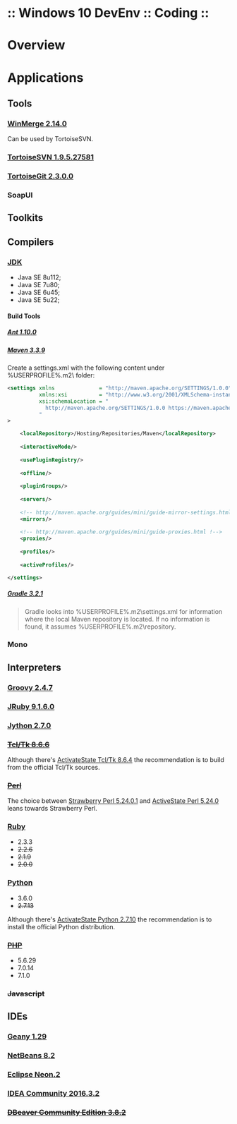 ﻿:: Windows 10 DevEnv :: Coding ::
=================================

# Overview

# Applications

## Tools

### [WinMerge 2.14.0](http://winmerge.org/)

Can be used by TortoiseSVN.

### [TortoiseSVN 1.9.5.27581](https://tortoisesvn.net/)

### [TortoiseGit 2.3.0.0](https://tortoisegit.org/)

### SoapUI

## Toolkits

## Compilers

### [JDK](http://www.oracle.com/technetwork/java/javase/overview/index.html)

- Java SE 8u112;
- Java SE 7u80;
- Java SE 6u45;
- Java SE 5u22;

#### Build Tools

##### [Ant 1.10.0](http://ant.apache.org/)

##### [Maven 3.3.9](http://maven.apache.org/)

Create a settings.xml with the following content under %USERPROFILE%\.m2\ folder:

```xml
<settings xmlns              = "http://maven.apache.org/SETTINGS/1.0.0"
          xmlns:xsi          = "http://www.w3.org/2001/XMLSchema-instance"
          xsi:schemaLocation = "
            http://maven.apache.org/SETTINGS/1.0.0 https://maven.apache.org/xsd/settings-1.0.0.xsd
          "
>

    <localRepository>/Hosting/Repositories/Maven</localRepository>
    
    <interactiveMode/>
    
    <usePluginRegistry/>
    
    <offline/>
    
    <pluginGroups/>
    
    <servers/>
    
    <!-- http://maven.apache.org/guides/mini/guide-mirror-settings.html !-->
    <mirrors/>
    
    <!-- http://maven.apache.org/guides/mini/guide-proxies.html !-->
    <proxies/>
    
    <profiles/>
    
    <activeProfiles/>

</settings>
```

##### [Gradle 3.2.1](https://gradle.org/)

> Gradle looks into %USERPROFILE%\.m2\settings.xml for information where the local Maven repository is located. If no information is found, it assumes %USERPROFILE%\.m2\repository.

### Mono

## Interpreters

### [Groovy 2.4.7](http://groovy-lang.org/)

### [JRuby 9.1.6.0](http://jruby.org/)

### [Jython 2.7.0](http://www.jython.org/)

### ~~[Tcl/Tk 8.6.6](https://tcl.tk/)~~

Although there's [ActivateState Tcl/Tk 8.6.4](http://www.activestate.com/activetcl) the recommendation is to build from the official Tcl/Tk sources.

### ~~[Perl](https://www.perl.org/get.html#win32)~~

The choice between [Strawberry Perl 5.24.0.1](http://strawberryperl.com/) and [ActiveState Perl 5.24.0](http://www.activestate.com/activeperl) leans towards Strawberry Perl.

### [Ruby](https://rubyinstaller.org/)

- 2.3.3
- ~~2.2.6~~
- ~~2.1.9~~
- ~~2.0.0~~

### [Python](https://www.python.org/)

- 3.6.0
- ~~2.7.13~~

Although there's [ActivateState Python 2.7.10](http://www.activestate.com/python) the recommendation is to install the official Python distribution.

### ~~[PHP](https://php.net/)~~

- 5.6.29
- 7.0.14
- 7.1.0

### ~~Javascript~~

## IDEs

### [Geany 1.29](https://www.geany.org/)

### [NetBeans 8.2](http://netbeans.org/)

### [Eclipse Neon.2](https://www.eclipse.org/ide/)

### [IDEA Community 2016.3.2](https://www.jetbrains.com/idea)

### ~~[DBeaver Community Edition 3.8.2](dbeaver.jkiss.org)~~
